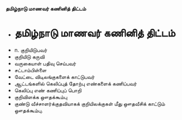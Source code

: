 **தமிழ்நாடு மாணவர் கணினித் திட்டம்**
- # தமிழ்நாடு மாணவர் கணினித் திட்டம்
- n. குறியிடுபவர்
- குறியிடு கருவி
- வருகையாள் பதிவு செய்பவர்
- சட்டாம்பிள்ளை
- வேட்டை விடிலங்குகளைக் காட்டுபவர்
- ஆட்டங்களில் கெலிப்புத் தோற்பு எண்களைக் கணிப்பவர்
- கெலிப்பு எண் கணிப்புப் பொறி
- குறிவிளக்க ஔதக்கூம்பு
- குண்டு வீச்சாளர்க்குதவியாகக் குறியிலக்குகள் மீது ஔதவீசிக் காட்டும் ஔதக்கூம்பு.

